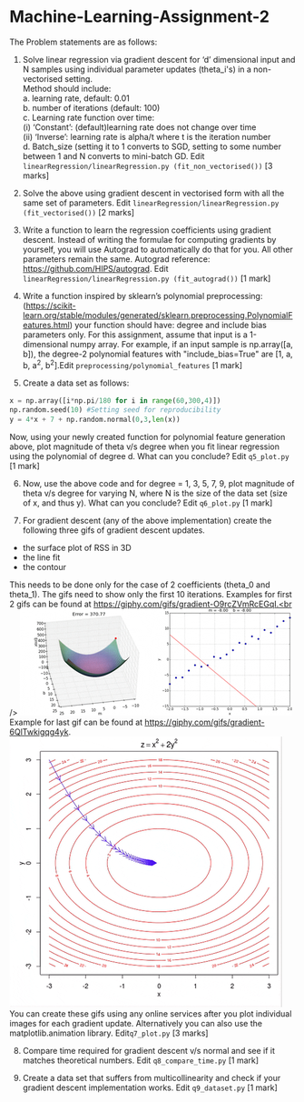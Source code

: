 # Machine-Learning-Assignment-2

The Problem statements are as follows:

1. Solve linear regression via gradient descent for ‘d’ dimensional input and N samples using individual parameter updates
(theta_i's) in a non-vectorised setting.\
  Method should include: \
    a. learning rate, default: 0.01 \
    b. number of iterations (default: 100) \
    c. Learning rate function over time: \
      (i) ‘Constant’: (default)learning rate does not change over time \
      (ii) ‘Inverse’: learning rate is alpha/t where t is the iteration number \
    d. Batch_size (setting it to 1 converts to SGD, setting to some number between 1 and N converts to mini-batch GD. 
     Edit `linearRegression/linearRegression.py (fit_non_vectorised())` [3 marks]
  
2. Solve the above using gradient descent in vectorised form with all the same set of parameters. Edit `linearRegression/linearRegression.py (fit_vectorised())` [2 marks]

3. Write a function to learn the regression coefficients using gradient descent. Instead of writing the formulae for computing gradients by yourself, you will use Autograd to automatically do that for you. All other parameters remain the same. 
Autograd reference: https://github.com/HIPS/autograd. Edit `linearRegression/linearRegression.py (fit_autograd())` [1 mark]


4. Write a function inspired by sklearn’s polynomial preprocessing: (https://scikit-learn.org/stable/modules/generated/sklearn.preprocessing.PolynomialFeatures.html) your function should have: degree and include bias parameters only. For this assignment, assume that input is a 1-dimensional numpy array.  For example, if an input sample is  np.array([a, b]), the degree-2 polynomial features with "include_bias=True" are [1, a, b, a<sup>2</sup>, b<sup>2</sup>].Edit
`preprocessing/polynomial_features` [1 mark]

5. Create a data set as follows: 
```python
x = np.array([i*np.pi/180 for i in range(60,300,4)]) 
np.random.seed(10) #Setting seed for reproducibility 
y = 4*x + 7 + np.random.normal(0,3,len(x)) 
```
Now, using your newly created function for polynomial feature generation above, plot magnitude of theta v/s degree when you fit
linear regression using the polynomial of degree d. What can you conclude? Edit `q5_plot.py` [1 mark] 


6. Now, use the above code and for degree = 1, 3, 5, 7, 9, plot magnitude of theta v/s degree for varying N, where N is the size of
the data set (size of x, and thus y). What can you conclude? Edit `q6_plot.py` [1 mark]


7. For gradient descent (any of the above implementation) create the following three gifs of gradient descent updates.
- the surface plot of RSS in 3D 
- the line fit
- the contour

This needs to be done only for the case of 2 coefficients (theta_0 and theta_1). 
The gifs need to show only the first 10 iterations. 
Examples for first 2 gifs can be found at https://giphy.com/gifs/gradient-O9rcZVmRcEGqI.<br /> 
![Example of 1&2 gifs](gif1.gif)<br />
Example for last gif can be found at https://giphy.com/gifs/gradient-6QlTwkigqg4yk. <br />
![Example of 3rd gif](gif2.gif)<br />
You can create these gifs using any online services after you plot individual images for each gradient update.
Alternatively you can also use the matplotlib.animation library. Edit`q7_plot.py` [3 marks]


8. Compare time required for gradient descent v/s normal and see if it matches theoretical numbers. Edit `q8_compare_time.py`
[1 mark]

9. Create a data set that suffers from multicollinearity and check if your gradient descent implementation works. Edit
`q9_dataset.py` [1 mark]
